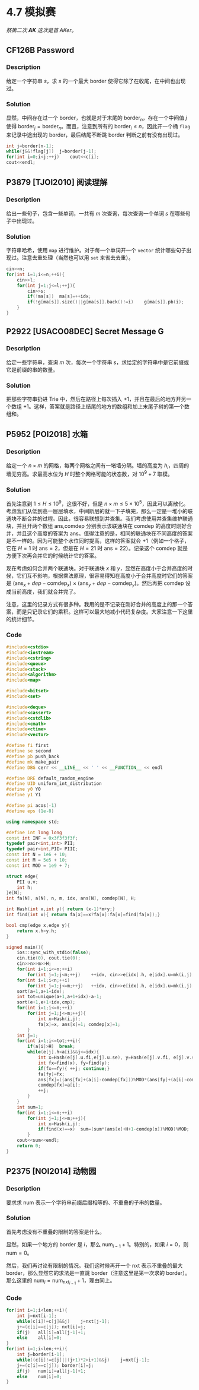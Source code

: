 # 4.7 模拟赛

###### 祭第二次 **AK** 这次是首 AKer。

## CF126B Password

### Description

给定一个字符串 $s$，求 $s$ 的一个最大 $\text{border}$ 使得它除了在收尾，在中间也出现过。

### Solution

显然，中间存在过一个 $\text{border}$，也就是对于末尾的 $\text{border}_n$，存在一个中间值 $j$ 使得 $\text{border}_j=\text{border}_n$。而且，注意到所有的 $\text{border}_i\le n$，因此开一个桶 `flag` 来记录中途出现的 $\text{border}$，最后结尾不断跳 $\text{border}$ 判断之前有没有出现过。

```cpp
int j=border[n-1];
while(j&&!flag[j])  j=border[j-1];
for(int i=0;i<j;++j)    cout<<c[i];
cout<<endl;
```

## P3879 [TJOI2010] 阅读理解

### Description

给出一些句子，包含一些单词，一共有 $m$ 次查询，每次查询一个单词 $s$ 在哪些句子中出现过。

### Solution

字符串哈希，使用 `map` 进行维护。对于每一个单词开一个 `vector` 统计哪些句子出现过。注意去重处理（当然也可以用 `set` 来省去去重）。

```cpp
cin>>n;
for(int i=1;i<=n;++i){
    cin>>l;
    for(int j=1;j<=l;++j){
        cin>>s;
        if(!ma[s])  ma[s]=++idx;
        if(!g[ma[s]].size()||g[ma[s]].back()!=i)    g[ma[s]].pb(i);
    }
}
```

## P2922 [USACO08DEC] Secret Message G

### Description

给定一些字符串，查询 $m$ 次，每次一个字符串 $s$，求给定的字符串中是它前缀或它是前缀的串的数量。

### Solution

把那些字符串扔进 $\text{Trie}$ 中，然后在路径上每次插入 $+1$，并且在最后的地方开另一个数组 $+1$。这样，答案就是路径上结尾的地方的数组和加上末尾子树的第一个数组和。

## P5952 [POI2018] 水箱

### Description

给定一个 $n\times m$ 的网格，每两个网格之间有一堵墙分隔。墙的高度为 $h_i$，四周的墙无穷高。求最高水位为 $H$ 时整个网格可能的状态数，对 $10^9+7$ 取模。

### Solution

首先注意到 $1\le H\le 10^9$，这很不好，但是 $n\times m\le 5\times 10^5$，因此可以离散化。考虑我们从低到高一层层填水，中间断层的就一下子填完，那么一定是一堆小的联通块不断合并的过程。因此，很容易联想到并查集。我们考虑使用并查集维护联通块，并且开两个数组 $\text{ans,comdep}$ 分别表示该联通块在 $\text{comdep}$ 的高度时刚好合并，并且这个高度的答案为 $\text{ans}$。值得注意的是，相同的联通块在不同高度的答案是不一样的。因为可能整个水位同时提高，这样的答案就会 $+1$（例如一个格子，它在 $H=1$ 时 $\text{ans}=2$，但是在 $H=21$ 时 $\text{ans}=22$）。记录这个 $\text{comdep}$ 就是方便下次再合并它的时候统计它的答案。

现在考虑如何合并两个联通块。对于联通块 $x$ 和 $y$，显然在高度小于合并高度的时候，它们互不影响，根据乘法原理，很容易得知在高度小于合并高度时它们的答案是 $(\text{ans}_x+dep-\text{comdep}_x)$ $\times$ $(\text{ans}_y+dep-\text{comdep}_y)$。然后再把 $\text{comdep}$ 设成当前高度，我们就合并完了。

注意，这里的记录方式有很多种。我用的是不记录在刚好合并的高度上的那一个答案，而是只记录它们的乘积。这样可以最大地减小代码复杂度。大家注意一下这里的统计细节。

### Code

```cpp
#include<cstdio>
#include<iostream>
#include<cstring>
#include<queue>
#include<stack>
#include<algorithm>
#include<map>

#include<bitset>
#include<set>

#include<deque>
#include<cassert>
#include<cstdlib>
#include<cmath>
#include<ctime>
#include<vector>

#define fi first
#define se second
#define pb push_back
#define mk make_pair
#define DBG cerr << __LINE__ << ' ' << __FUNCTION__ << endl

#define DRE default_random_engine
#define UID uniform_int_distribution
#define y0 Y0
#define y1 Y1

#define pi acos(-1)
#define eps (1e-8)

using namespace std;

#define int long long
const int INF = 0x3f3f3f3f;
typedef pair<int,int> PII;
typedef pair<int,PII> PIII;
const int N = 1e6 + 10;
const int M = 5e5 + 10;
const int MOD = 1e9 + 7;

struct edge{
    PII u,v;
    int h;
}e[N];
int fa[N], a[N], n, m, idx, ans[N], comdep[N], H;

int Hash(int x,int y){ return (x-1)*m+y;}
int find(int x){ return fa[x]==x?fa[x]:fa[x]=find(fa[x]);}

bool cmp(edge x,edge y){
	return x.h<y.h;
}

signed main(){
	ios::sync_with_stdio(false);
	cin.tie(0), cout.tie(0);
    cin>>n>>m>>H;
    for(int i=1;i<=n;++i)
        for(int j=1;j<m;++j)    ++idx, cin>>e[idx].h, e[idx].u=mk(i,j), e[idx].v=mk(i,j+1), a[idx]=e[idx].h+1;
    for(int i=1;i<n;++i)
        for(int j=1;j<=m;++j)   ++idx, cin>>e[idx].h, e[idx].u=mk(i,j), e[idx].v=mk(i+1,j), a[idx]=e[idx].h+1;
    sort(a+1,a+1+idx);
    int tot=unique(a+1,a+1+idx)-a-1;
    sort(e+1,e+1+idx,cmp);
    for(int i=1;i<=n;++i)
        for(int j=1;j<=m;++j){
            int x=Hash(i,j);
            fa[x]=x, ans[x]=1; comdep[x]=1;
        }
    int j=1;
    for(int i=1;i<=tot;++i){
        if(a[i]>H)  break;
        while(e[j].h<a[i]&&j<=idx){
            int x=Hash(e[j].u.fi,e[j].u.se), y=Hash(e[j].v.fi, e[j].v.se);
            int fx=find(x), fy=find(y);
            if(fx==fy){ ++j; continue;}
            fa[fy]=fx;
            ans[fx]=((ans[fx]+(a[i]-comdep[fx]))%MOD*(ans[fy]+(a[i]-comdep[fy]))%MOD)%MOD;
            comdep[fx]=a[i];
            ++j;
        }
    }
    int sum=1;
    for(int i=1;i<=n;++i)
        for(int j=1;j<=m;++j){
            int x=Hash(i,j);
            if(find(x)==x)  sum=(sum*(ans[x]+H+1-comdep[x])%MOD)%MOD;
        }
    cout<<sum<<endl;
	return 0;
}
```

## P2375 [NOI2014] 动物园

### Description

要求求 $\text{num}$ 表示一个字符串前缀后缀相等的、不重叠的子串的数量。

### Solution

首先考虑没有不重叠的限制的答案是什么。

显然，如果一个地方的 $\text{border}$ 是 $i$，那么 $\text{num}_{i-1}+1$。特别的，如果 $i=0$，则 $\text{num}=0$。

然后，我们再讨论有限制的情况。我们这时候再开一个 $\text{nxt}$ 表示不重叠的最大 $\text{border}$，那么显然它的求法是一直跳 $\text{border}$（注意这里是第一次求的 $\text{border}$）。那么这里的 $\text{num}_i=\text{num}_{\text{nxt}_{i-1}}+1$，理由同上。

### Code

```cpp
for(int i=1;i<len;++i){
    int j=nxt[i-1];
    while(c[i]!=c[j]&&j)    j=nxt[j-1];
    j+=(c[i]==c[j]); nxt[i]=j;
    if(j)   all[i]=all[j-1]+1;
    else    all[i]=0;
}
for(int i=1;i<len;++i){
    int j=border[i-1];
    while((c[i]!=c[j]||(j+1)*2>i+1)&&j)    j=nxt[j-1];
    j+=(c[i]==c[j]); border[i]=j;
    if(j)   num[i]=all[j-1]+1;
    else    num[i]=0;
}
```

